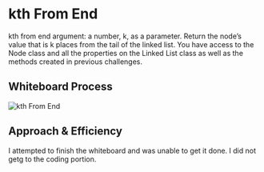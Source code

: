 # kth From End

kth from end
argument: a number, k, as a parameter.
Return the node’s value that is k places from the tail of the linked list.
You have access to the Node class and all the properties on the Linked List class as well as the methods created in previous challenges.

## Whiteboard Process

![kth From End](/datastructures/lib/src/main/java/datastructures/linkedlist/kthValue.png)

## Approach & Efficiency

I attempted to finish the whiteboard and was unable to get it done. I did not getg to the coding portion.
